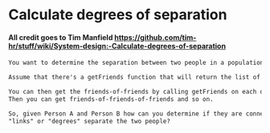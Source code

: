 # **Calculate degrees of separation**

#### All credit goes to Tim Manfield https://github.com/tim-hr/stuff/wiki/System-design:-Calculate-degrees-of-separation

```markdown
You want to determine the separation between two people in a population (LinkedIn, Facebook, etc).

Assume that there's a getFriends function that will return the list of friends for a given Person.

You can then get the friends-of-friends by calling getFriends on each of the friends in the original result set. <br>
Then you can get friends-of-friends-of-friends and so on.

So, given Person A and Person B how can you determine if they are connected, and if so, how many <br>
"links" or "degrees" separate the two people?
```

